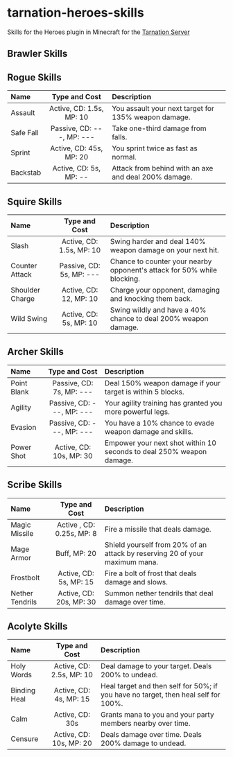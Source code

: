 # tarnation-heroes-skills

Skills for the Heroes plugin in Minecraft for the [Tarnation Server](http://tarnation.enjin.com)

## Brawler Skills

## Rogue Skills

Name | Type and Cost | Description
:--- | :-----------: | :----------
Assault | Active, CD: 1.5s, MP: 10 | You assault your next target for 135% weapon damage.
Safe Fall | Passive, CD: ---, MP: --- | Take one-third damage from falls.
Sprint | Active, CD: 45s, MP: 20 | You sprint twice as fast as normal.
Backstab | Active, CD: 5s, MP: -- | Attack from behind with an axe and deal 200% damage.

## Squire Skills

Name | Type and Cost | Description
:--- | :-----------: | :----------
Slash | Active, CD: 1.5s, MP: 10 | Swing harder and deal 140% weapon damage on your next hit.
Counter Attack | Passive, CD: 5s, MP: --- | Chance to counter your nearby opponent's attack for 50% while blocking.
Shoulder Charge | Active, CD: 12, MP: 10 | Charge your opponent, damaging and knocking them back.
Wild Swing | Active, CD: 5s, MP: 10 | Swing wildly and have a 40% chance to deal 200% weapon damage.

## Archer Skills

Name | Type and Cost | Description
:--- | :-----------: | :----------
Point Blank | Passive, CD: 7s, MP: --- | Deal 150% weapon damage if your target is within 5 blocks.
Agility | Passive, CD: ---, MP: --- | Your agility training has granted you more powerful legs.
Evasion | Passive, CD: ---, MP: --- | You have a 10% chance to evade weapon damage and skills.
Power Shot | Active, CD: 10s, MP: 30 | Empower your next shot within 10 seconds to deal 250% weapon damage.

## Scribe Skills

Name | Type and Cost | Description
:--- | :-----------: | :----------
Magic Missile | Active <summon>, CD: 0.25s, MP: 8 | Fire a missile that deals damage.
Mage Armor | Buff, MP: 20 | Shield yourself from 20% of an attack by reserving 20 of your maximum mana.
Frostbolt | Active, CD: 5s, MP: 15 | Fire a bolt of frost that deals damage and slows.
Nether Tendrils | Active, CD: 20s, MP: 30 | Summon nether tendrils that deal damage over time.

## Acolyte Skills

Name | Type and Cost | Description
:--- | :-----------: | :----------
Holy Words | Active, CD: 2.5s, MP: 10 | Deal damage to your target. Deals 200% to undead.
Binding Heal | Active, CD: 4s, MP: 15 |Heal target and then self for 50%; if you have no target, then heal self for 100%.
Calm | Active, CD: 30s | Grants mana to you and your party members nearby over time.
Censure | Active, CD: 10s, MP: 20 | Deals damage over time. Deals 200% damage to undead.